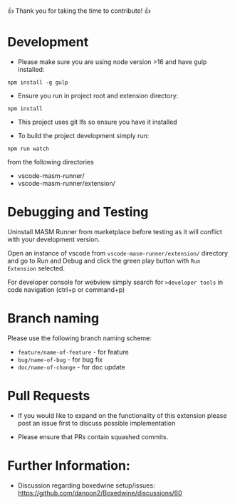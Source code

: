 👍 Thank you for taking the time to contribute! 👍

# Development

- Please make sure you are using node version >16 and have gulp installed:

`npm install -g gulp`

- Ensure you run in project root and extension directory:

`npm install`

- This project uses git lfs so ensure you have it installed

- To build the project development simply run:

`npm run watch`

from the following directories

- vscode-masm-runner/
- vscode-masm-runner/extension/

# Debugging and Testing

Uninstall MASM Runner from marketplace before testing as it will conflict with your development version.

Open an instance of vscode from `vscode-masm-runner/extension/` directory and go to Run and Debug and click the green play button with `Run Extension` selected.

For developer console for webview simply search for `>developer tools` in code navigation (ctrl+p or command+p)

# Branch naming

Please use the following branch naming scheme:

- `feature/name-of-feature` - for feature
- `bug/name-of-bug` - for bug fix
- `doc/name-of-change` - for doc update

# Pull Requests

- If you would like to expand on the functionality of this extension please post an issue first to discuss possible implementation

- Please ensure that PRs contain squashed commits.

# Further Information:

- Discussion regarding boxedwine setup/issues:
  https://github.com/danoon2/Boxedwine/discussions/60
